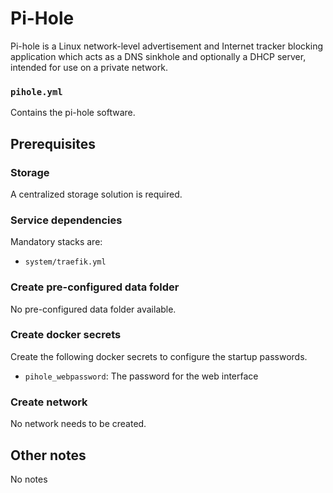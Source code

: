 # Pi-Hole

Pi-hole is a Linux network-level advertisement and Internet tracker blocking application which acts as a DNS sinkhole and optionally a DHCP server, intended for use on a private network.

### `pihole.yml`
Contains the pi-hole software.

## Prerequisites
### Storage
A centralized storage solution is required.

### Service dependencies
Mandatory stacks are:
- `system/traefik.yml`

### Create pre-configured data folder
No pre-configured data folder available.

### Create docker secrets
Create the following docker secrets to configure the startup passwords.

- `pihole_webpassword`: The password for the web interface

### Create network
No network needs to be created.

## Other notes
No notes